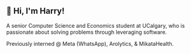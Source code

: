 ## 👋 Hi, I'm Harry!

A senior Computer Science and Economics student at UCalgary, who is passionate about solving problems through leveraging software.

Previously interned @ Meta (WhatsApp), Arolytics, & MikataHealth.


<!--
**theharrychen/theharrychen** is a ✨ _special_ ✨ repository because its `README.md` (this file) appears on your GitHub profile.

Here are some ideas to get you started:

- 🔭 I’m currently working on ...
- 🌱 I’m currently learning ...
- 👯 I’m looking to collaborate on ...
- 🤔 I’m looking for help with ...
- 💬 Ask me about ...
- 📫 How to reach me: ...
- 😄 Pronouns: ...
- ⚡ Fun fact: ...
-->
